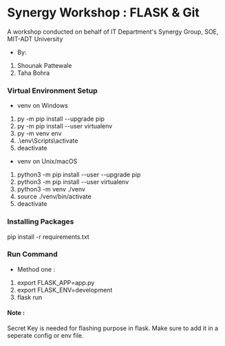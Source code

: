 # Synergy Workshop : FLASK & Git

A workshop conducted on behalf of IT Department's Synergy Group, SOE, MIT-ADT University<br>
* By:
1. Shounak Pattewale
2. Taha Bohra 

### Virtual Environment Setup
* venv on Windows
1. py -m pip install --upgrade pip
2. py -m pip install --user virtualenv
3. py -m venv env
4. .\env\Scripts\activate
5. deactivate

* venv on Unix/macOS
1. python3 -m pip install --user --upgrade pip
2. python3 -m pip install --user virtualenv
3. python3 -m venv ./venv
4. source ./venv/bin/activate
5. deactivate

### Installing Packages
pip install -r requirements.txt

### Run Command
* Method one :
1. export FLASK_APP=app.py
2. export FLASK_ENV=development
3. flask run

#### Note : 
Secret Key is needed for flashing purpose in flask. Make sure to add it in a seperate config or env file.